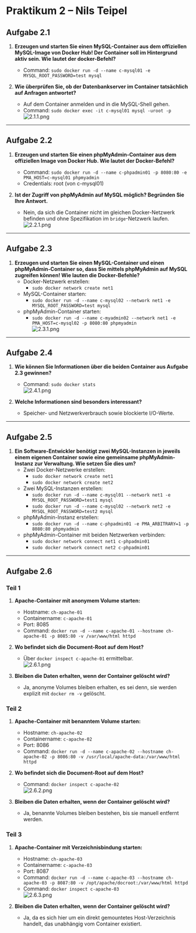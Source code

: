 # Praktikum 2 – Nils Teipel

## Aufgabe 2.1

1. **Erzeugen und starten Sie einen MySQL-Container aus dem offiziellen MySQL-Image von Docker Hub! Der Container soll im Hintergrund aktiv sein. Wie lautet der docker-Befehl?**
    - Command: `sudo docker run -d --name c-mysql01 -e MYSQL_ROOT_PASSWORD=test mysql`

2. **Wie überprüfen Sie, ob der Datenbankserver im Container tatsächlich auf Anfragen antwortet?**
    - Auf dem Container anmelden und in die MySQL-Shell gehen.
    - Command: `sudo docker exec -it c-mysql01 mysql -uroot -p` <br>
    ![2.1.1.png](img/2.1.1.png)
---

## Aufgabe 2.2

1. **Erzeugen und starten Sie einen phpMyAdmin-Container aus dem offiziellen Image von Docker Hub. Wie lautet der Docker-Befehl?**
    - Command: `sudo docker run -d --name c-phpadmin01 -p 8080:80 -e PMA_HOST=c-mysql01 phpmyadmin`
    - Credentials: root (von c-mysql01)

2. **Ist der Zugriff von phpMyAdmin auf MySQL möglich? Begründen Sie Ihre Antwort.**
    - Nein, da sich die Container nicht im gleichen Docker-Netzwerk befinden und ohne Spezifikation im `bridge`-Netzwerk laufen. <br>
    ![2.2.1.png](img/2.2.1.png)

---

## Aufgabe 2.3

1. **Erzeugen und starten Sie einen MySQL-Container und einen phpMyAdmin-Container so, dass Sie mittels phpMyAdmin auf MySQL zugreifen können! Wie lauten die Docker-Befehle?**
    - Docker-Netzwerk erstellen:
        - `sudo docker network create net1`
    - MySQL-Container starten:
        - `sudo docker run -d --name c-mysql02 --network net1 -e MYSQL_ROOT_PASSWORD=test mysql`
    - phpMyAdmin-Container starten:
        - `sudo docker run -d --name c-myadmin02 --network net1 -e PMA_HOST=c-mysql02 -p 8080:80 phpmyadmin` <br>
    ![2.3.1.png](img/2.3.1.png)

---

## Aufgabe 2.4

1. **Wie können Sie Informationen über die beiden Container aus Aufgabe 2.3 gewinnen?**
    - Command: `sudo docker stats` <br>
    ![2.4.1.png](img/2.4.1.png)

2. **Welche Informationen sind besonders interessant?**
    - Speicher- und Netzwerkverbrauch sowie blockierte I/O-Werte.

---

## Aufgabe 2.5

1. **Ein Software-Entwickler benötigt zwei MySQL-Instanzen in jeweils einem eigenen Container sowie eine gemeinsame phpMyAdmin-Instanz zur Verwaltung. Wie setzen Sie dies um?**
    - Zwei Docker-Netzwerke erstellen:
        - `sudo docker network create net1`
        - `sudo docker network create net2`
    - Zwei MySQL-Instanzen erstellen:
        - `sudo docker run -d --name c-mysql01 --network net1 -e MYSQL_ROOT_PASSWORD=test1 mysql`
        - `sudo docker run -d --name c-mysql02 --network net2 -e MYSQL_ROOT_PASSWORD=test2 mysql`
    - phpMyAdmin-Instanz erstellen:
        - `sudo docker run -d --name c-phpadmin01 -e PMA_ARBITRARY=1 -p 8080:80 phpmyadmin`
    - phpMyAdmin-Container mit beiden Netzwerken verbinden:
        - `sudo docker network connect net1 c-phpadmin01`
        - `sudo docker network connect net2 c-phpadmin01`

---

## Aufgabe 2.6

### Teil 1

1. **Apache-Container mit anonymem Volume starten:**
    - Hostname: `ch-apache-01`
    - Containername: `c-apache-01`
    - Port: 8085
    - Command: `docker run -d --name c-apache-01 --hostname ch-apache-01 -p 8085:80 -v /var/www/html httpd`

2. **Wo befindet sich die Document-Root auf dem Host?**
    - Über `docker inspect c-apache-01` ermittelbar. <br>
    ![2.6.1.png](img/2.6.1.png)

3. **Bleiben die Daten erhalten, wenn der Container gelöscht wird?**
    - Ja, anonyme Volumes bleiben erhalten, es sei denn, sie werden explizit mit `docker rm -v` gelöscht.

### Teil 2

1. **Apache-Container mit benanntem Volume starten:**
    - Hostname: `ch-apache-02`
    - Containername: `c-apache-02`
    - Port: 8086
    - Command: `docker run -d --name c-apache-02 --hostname ch-apache-02 -p 8086:80 -v /usr/local/apache-data:/var/www/html httpd`

2. **Wo befindet sich die Document-Root auf dem Host?**
    - Command: `docker inspect c-apache-02` <br>
    ![2.6.2.png](img/2.6.2.png)

3. **Bleiben die Daten erhalten, wenn der Container gelöscht wird?**
    - Ja, benannte Volumes bleiben bestehen, bis sie manuell entfernt werden.

### Teil 3

1. **Apache-Container mit Verzeichnisbindung starten:**
    - Hostname: `ch-apache-03`
    - Containername: `c-apache-03`
    - Port: 8087
    - Command: `docker run -d --name c-apache-03 --hostname ch-apache-03 -p 8087:80 -v /opt/apache/docroot:/var/www/html httpd`
    - Command: `docker inspect c-apache-03` <br>
    ![2.6.3.png](img/2.6.3.png)

2. **Bleiben die Daten erhalten, wenn der Container gelöscht wird?**
    - Ja, da es sich hier um ein direkt gemountetes Host-Verzeichnis handelt, das unabhängig vom Container existiert.
